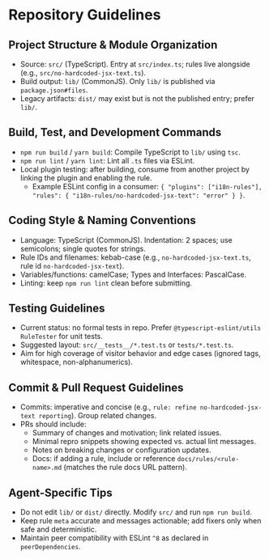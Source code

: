 # Repository Guidelines

## Project Structure & Module Organization
- Source: `src/` (TypeScript). Entry at `src/index.ts`; rules live alongside (e.g., `src/no-hardcoded-jsx-text.ts`).
- Build output: `lib/` (CommonJS). Only `lib/` is published via `package.json#files`.
- Legacy artifacts: `dist/` may exist but is not the published entry; prefer `lib/`.

## Build, Test, and Development Commands
- `npm run build` / `yarn build`: Compile TypeScript to `lib/` using `tsc`.
- `npm run lint` / `yarn lint`: Lint all `.ts` files via ESLint.
- Local plugin testing: after building, consume from another project by linking the plugin and enabling the rule.
  - Example ESLint config in a consumer: `{ "plugins": ["i18n-rules"], "rules": { "i18n-rules/no-hardcoded-jsx-text": "error" } }`.

## Coding Style & Naming Conventions
- Language: TypeScript (CommonJS). Indentation: 2 spaces; use semicolons; single quotes for strings.
- Rule IDs and filenames: kebab-case (e.g., `no-hardcoded-jsx-text.ts`, rule id `no-hardcoded-jsx-text`).
- Variables/functions: camelCase; Types and Interfaces: PascalCase.
- Linting: keep `npm run lint` clean before submitting.

## Testing Guidelines
- Current status: no formal tests in repo. Prefer `@typescript-eslint/utils` `RuleTester` for unit tests.
- Suggested layout: `src/__tests__/*.test.ts` or `tests/*.test.ts`.
- Aim for high coverage of visitor behavior and edge cases (ignored tags, whitespace, non-alphanumerics).

## Commit & Pull Request Guidelines
- Commits: imperative and concise (e.g., `rule: refine no-hardcoded-jsx-text reporting`). Group related changes.
- PRs should include:
  - Summary of changes and motivation; link related issues.
  - Minimal repro snippets showing expected vs. actual lint messages.
  - Notes on breaking changes or configuration updates.
  - Docs: if adding a rule, include or reference `docs/rules/<rule-name>.md` (matches the rule docs URL pattern).

## Agent-Specific Tips
- Do not edit `lib/` or `dist/` directly. Modify `src/` and run `npm run build`.
- Keep rule `meta` accurate and messages actionable; add fixers only when safe and deterministic.
- Maintain peer compatibility with ESLint `^8` as declared in `peerDependencies`.

